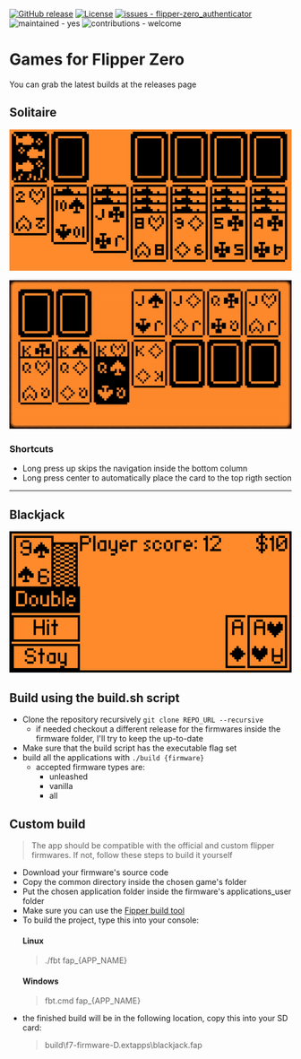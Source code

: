 [![GitHub release](https://img.shields.io/github/release/teeebor/flipper_games?include_prereleases=&sort=semver&color=blue)](https://github.com/teeebor/flipper_games/releases/)
[![License](https://img.shields.io/badge/License-MIT-blue)](/LICENSE)
[![issues - flipper-zero_authenticator](https://img.shields.io/github/issues/teeebor/flipper_games)](https://github.com/teeebor/flipper_games/issues)
![maintained - yes](https://img.shields.io/badge/maintained-yes-blue)
![contributions - welcome](https://img.shields.io/badge/contributions-welcome-blue)

# Games for Flipper Zero

You can grab the latest builds at the releases page

## Solitaire
![Play screen](screenshots/solitaire.png)

![Play screen](screenshots/solitaire.gif)

### Shortcuts
* Long press up skips the navigation inside the bottom column
* Long press center to automatically place the card to the top rigth section

----

## Blackjack

![Play screen](screenshots/play_scene.png)

## Build using the build.sh script
* Clone the repository recursively `git clone REPO_URL --recursive`
  * if needed checkout a different release for the firmwares inside the firmware folder, I'll try to keep the up-to-date
* Make sure that the build script has the executable flag set
* build all the applications with `./build {firmware}`
  * accepted firmware types are: 
    * unleashed
    * vanilla
    * all

## Custom build
> The app should be compatible with the official and custom flipper firmwares. If not, follow these steps to build it
> yourself
* Download your firmware's source code
* Copy the common directory inside the chosen game's folder
* Put the chosen application folder inside the firmware's applications_user folder
* Make sure you can use
  the [Fipper build tool](https://github.com/flipperdevices/flipperzero-firmware/blob/dev/documentation/fbt.md)
* To build the project, type this into your console:
  #### Linux
  > ./fbt fap_{APP_NAME}
  #### Windows
  > fbt.cmd fap_{APP_NAME}
* the finished build will be in the following location, copy this into your SD card:
  > build\f7-firmware-D\.extapps\blackjack.fap